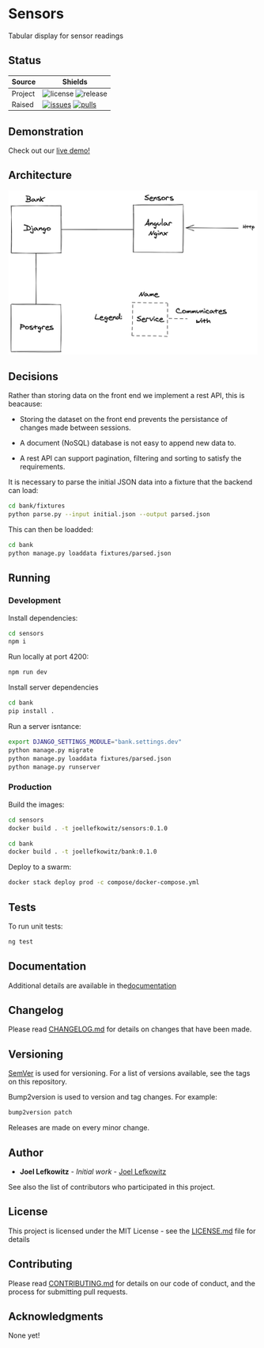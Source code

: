 # Sensors

Tabular display for sensor readings

## Status

| Source  | Shields                                                        |
| ------- | -------------------------------------------------------------- |
| Project | ![license][license] ![release][release]                        |
| Raised  | [![issues][issues]][issues_link] [![pulls][pulls]][pulls_link] |

## Demonstration

Check out our [live demo!][demo]

## Architecture

![Architecture][architecture]

## Decisions

Rather than storing data on the front end we implement a rest API, this is beacause:

* Storing the dataset on the front end prevents the persistance of changes made between sessions.

* A document (NoSQL) database is not easy to append new data to.

* A rest API can support pagination, filtering and sorting to satisfy the requirements.

It is necessary to parse the initial JSON data into a fixture that the backend can load:

```bash
cd bank/fixtures
python parse.py --input initial.json --output parsed.json
```

This can then be loadded:

```bash
cd bank
python manage.py loaddata fixtures/parsed.json
```

## Running

### Development

Install dependencies:

```bash
cd sensors
npm i
```

Run locally at port 4200:

```bash
npm run dev
```

Install server dependencies

```bash
cd bank
pip install .
```

Run a server isntance:

```bash
export DJANGO_SETTINGS_MODULE="bank.settings.dev"
python manage.py migrate
python manage.py loaddata fixtures/parsed.json
python manage.py runserver
```

### Production

Build the images:

```bash
cd sensors
docker build . -t joellefkowitz/sensors:0.1.0
```

```bash
cd bank
docker build . -t joellefkowitz/bank:0.1.0
```

Deploy to a swarm:

```bash
docker stack deploy prod -c compose/docker-compose.yml
```

## Tests

To run unit tests:

```bash
ng test
```

## Documentation

Additional details are available in the[documentation][documentation]

## Changelog

Please read [CHANGELOG.md](CHANGELOG.md) for details on changes that have been made.

## Versioning

[SemVer][semver] is used for versioning. For a list of versions available, see the tags on this repository.

Bump2version is used to version and tag changes.
For example:

```bash
bump2version patch
```

Releases are made on every minor change.

## Author

-   **Joel Lefkowitz** - _Initial work_ - [Joel Lefkowitz][author]

See also the list of contributors who participated in this project.

## License

This project is licensed under the MIT License - see the [LICENSE.md](LICENSE.md) file for details

## Contributing

Please read [CONTRIBUTING.md](CONTRIBUTING.md) for details on our code of conduct, and the process for submitting pull requests.

## Acknowledgments

None yet!

<!-- Status table links -->

[license]: https://img.shields.io/github/license/joellefkowitz/sensors
[release]: https://img.shields.io/github/v/tag/joellefkowitz/sensors
[issues]: https://img.shields.io/github/issues/joellefkowitz/sensors "Issues"
[issues_link]: https://github.com/JoelLefkowitz/sensors/issues
[pulls]: https://img.shields.io/github/issues-pr/joellefkowitz/sensors "Pull requests"
[pulls_link]: https://github.com/JoelLefkowitz/sensors/pulls

<!-- Plugable links -->

[documentation]: https://sensors.readthedocs.io/en/latest/
[author]: https://github.com/JoelLefkowitz
[semver]: http://semver.org/
[demo]: http://sensors.joellefkowitz.co.uk/home
[architecture]: https://github.com/JoelLefkowitz/sensors/raw/master/architecture.png "Architecture"
